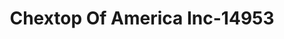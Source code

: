 ---
f_zip-code: 21122
f_state-code: MD
title: Chextop Of America Inc-14953
f_phone: 410-451-3107
f_city-only: Pasadena
f_address: 3013 Mountain Rd Pasadena
f_location-unique-id: '14953'
slug: chextop-of-america-inc-14953
updated-on: '2024-05-30T13:46:58.046Z'
created-on: '2024-05-30T13:36:59.803Z'
published-on: '2024-05-30T13:54:32.469Z'
f_city-state: cms/city/pasadena-md.md
f_company: cms/company/chextop-of-america-inc.md
f_state: cms/state/maryland.md
layout: '[payday-loan].html'
tags: payday-loan
---